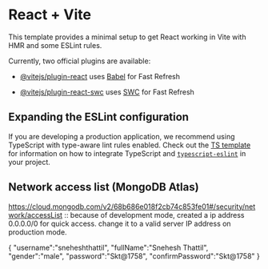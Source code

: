 
<!-- FRONT-END -->
# React + Vite
This template provides a minimal setup to get React working in Vite with HMR and some ESLint rules.

Currently, two official plugins are available:

- [@vitejs/plugin-react](https://github.com/vitejs/vite-plugin-react/blob/main/packages/plugin-react) uses [Babel](https://babeljs.io/) for Fast Refresh

- [@vitejs/plugin-react-swc](https://github.com/vitejs/vite-plugin-react/blob/main/packages/plugin-react-swc) uses [SWC](https://swc.rs/) for Fast Refresh


## Expanding the ESLint configuration
If you are developing a production application, we recommend using TypeScript with type-aware lint rules enabled. Check out the [TS template](https://github.com/vitejs/vite/tree/main/packages/create-vite/template-react-ts) for information on how to integrate TypeScript and [`typescript-eslint`](https://typescript-eslint.io) in your project.



<!-- BACK-END -->
## Network access list (MongoDB Atlas)
https://cloud.mongodb.com/v2/68b686e018f2cb74c853fe01#/security/network/accessList
:: because of development mode, created a ip address 0.0.0.0/0 for quick access. 
change it to a valid server IP address on production mode.

{
    "username":"sneheshthattil",
    "fullName":"Snehesh Thattil",
    "gender":"male",
    "password":"Skt@1758",
    "confirmPassword":"Skt@1758"
}